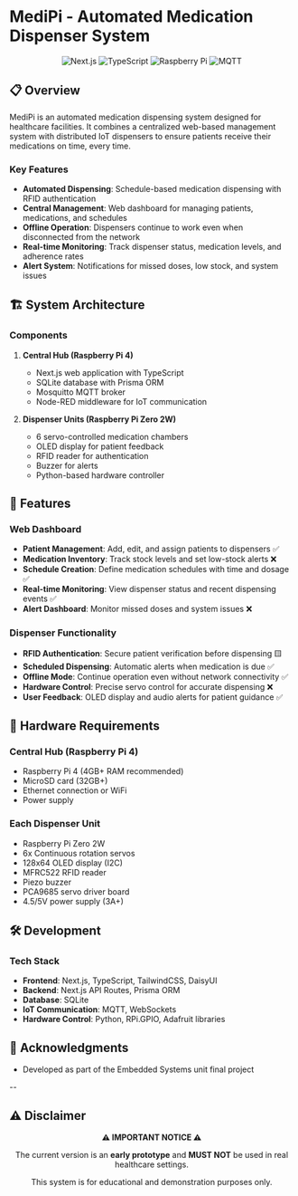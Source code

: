 # MediPi - Automated Medication Dispenser System

<div align="center">
  <img src="https://img.shields.io/badge/Next.js-15.0-black?style=for-the-badge&logo=next.js" alt="Next.js"/>
  <img src="https://img.shields.io/badge/TypeScript-5.0-blue?style=for-the-badge&logo=typescript" alt="TypeScript"/>
  <img src="https://img.shields.io/badge/Raspberry%20Pi-Compatible-red?style=for-the-badge&logo=raspberry-pi" alt="Raspberry Pi"/>
  <img src="https://img.shields.io/badge/MQTT-Protocol-purple?style=for-the-badge" alt="MQTT"/>
</div>

## 📋 Overview

MediPi is an automated medication dispensing system designed for healthcare facilities. It combines a centralized web-based management system with distributed IoT dispensers to ensure patients receive their medications on time, every time.

### Key Features

- **Automated Dispensing**: Schedule-based medication dispensing with RFID authentication
- **Central Management**: Web dashboard for managing patients, medications, and schedules
- **Offline Operation**: Dispensers continue to work even when disconnected from the network
- **Real-time Monitoring**: Track dispenser status, medication levels, and adherence rates
- **Alert System**: Notifications for missed doses, low stock, and system issues

## 🏗️ System Architecture

### Components

1. **Central Hub (Raspberry Pi 4)**

   - Next.js web application with TypeScript
   - SQLite database with Prisma ORM
   - Mosquitto MQTT broker
   - Node-RED middleware for IoT communication

2. **Dispenser Units (Raspberry Pi Zero 2W)**
   - 6 servo-controlled medication chambers
   - OLED display for patient feedback
   - RFID reader for authentication
   - Buzzer for alerts
   - Python-based hardware controller

## 📱 Features

### Web Dashboard

- **Patient Management**: Add, edit, and assign patients to dispensers ✅
- **Medication Inventory**: Track stock levels and set low-stock alerts ❌
- **Schedule Creation**: Define medication schedules with time and dosage ✅
- **Real-time Monitoring**: View dispenser status and recent dispensing events ✅
- **Alert Dashboard**: Monitor missed doses and system issues ❌

### Dispenser Functionality

- **RFID Authentication**: Secure patient verification before dispensing 🟨
- **Scheduled Dispensing**: Automatic alerts when medication is due ✅
- **Offline Mode**: Continue operation even without network connectivity ✅
- **Hardware Control**: Precise servo control for accurate dispensing ❌
- **User Feedback**: OLED display and audio alerts for patient guidance ✅

## 🔧 Hardware Requirements

### Central Hub (Raspberry Pi 4)

- Raspberry Pi 4 (4GB+ RAM recommended)
- MicroSD card (32GB+)
- Ethernet connection or WiFi
- Power supply

### Each Dispenser Unit

- Raspberry Pi Zero 2W
- 6x Continuous rotation servos
- 128x64 OLED display (I2C)
- MFRC522 RFID reader
- Piezo buzzer
- PCA9685 servo driver board
- 4.5/5V power supply (3A+)

## 🛠️ Development

### Tech Stack

- **Frontend**: Next.js, TypeScript, TailwindCSS, DaisyUI
- **Backend**: Next.js API Routes, Prisma ORM
- **Database**: SQLite
- **IoT Communication**: MQTT, WebSockets
- **Hardware Control**: Python, RPi.GPIO, Adafruit libraries

## 🙏 Acknowledgments

- Developed as part of the Embedded Systems unit final project

--

## ⚠️ Disclaimer

<div align="center">
  <p><strong>⚠️ IMPORTANT NOTICE ⚠️</strong></p>
  <p>The current version is an <strong>early prototype</strong> and <strong>MUST NOT</strong> be used in real healthcare settings.</p>
  <p>This system is for educational and demonstration purposes only.</p>
</div>
